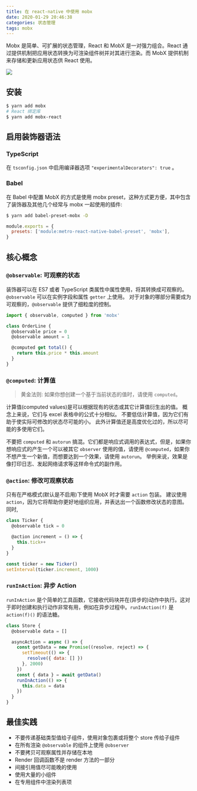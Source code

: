 ```yaml
---
title: 在 react-native 中使用 mobx
date: 2020-01-29 20:46:38
categories: 状态管理
tags: mobx
---
```


Mobx 是简单、可扩展的状态管理，React 和 MobX 是一对强力组合。React 通过提供机制把应用状态转换为可渲染组件树并对其进行渲染。而 MobX 提供机制来存储和更新应用状态供 React 使用。

![](https://user-gold-cdn.xitu.io/2019/8/6/16c66572c68cbabc?imageslim)

<!--more-->

## 安装

```sh
$ yarn add mobx
# React 绑定库
$ yarn add mobx-react
```

## 启用装饰器语法

### TypeScript

在 `tsconfig.json` 中启用编译器选项 `"experimentalDecorators": true` 。

### Babel

在 Babel 中配置 MobX 的方式是使用 mobx preset，这种方式更方便，其中包含了装饰器及其他几个经常与 mobx 一起使用的插件:

```sh
$ yarn add babel-preset-mobx -D
```

```js
module.exports = {
  presets: ['module:metro-react-native-babel-preset', 'mobx'],
}
```

## 核心概念

### `@observable`: 可观察的状态

装饰器可以在 ES7 或者 TypeScript 类属性中属性使用，将其转换成可观察的。 `@observable` 可以在实例字段和属性 `getter` 上使用。 对于对象的哪部分需要成为可观察的，`@observable` 提供了细粒度的控制。

```js
import { observable, computed } from 'mobx'

class OrderLine {
  @observable price = 0
  @observable amount = 1

  @computed get total() {
    return this.price * this.amount
  }
}
```

### `@computed`: 计算值

> 黄金法则: 如果你想创建一个基于当前状态的值时，请使用 `computed`。

计算值(computed values)是可以根据现有的状态或其它计算值衍生出的值。 概念上来说，它们与 excel 表格中的公式十分相似。 不要低估计算值，因为它们有助于使实际可修改的状态尽可能的小。 此外计算值还是高度优化过的，所以尽可能的多使用它们。

不要把 `computed` 和 `autorun` 搞混。它们都是响应式调用的表达式，但是，如果你想响应式的产生一个可以被其它 `observer` 使用的值，请使用 `@computed`，如果你不想产生一个新值，而想要达到一个效果，请使用 `autorun`。 举例来说，效果是像打印日志、发起网络请求等这样命令式的副作用。

### `@action`: 修改可观察状态

只有在严格模式(默认是不启用)下使用 MobX 时才需要 `action` 包装。 建议使用 `action`，因为它将帮助你更好地组织应用，并表达出一个函数修改状态的意图。 同时,

```js
class Ticker {
  @observable tick = 0

  @action increment = () => {
    this.tick++
  }
}

const ticker = new Ticker()
setInterval(ticker.increment, 1000)
```

### `runInAction`: 异步 Action

`runInAction` 是个简单的工具函数，它接收代码块并在(异步的)动作中执行。这对于即时创建和执行动作非常有用，例如在异步过程中。`runInAction(f)` 是 `action(f)()` 的语法糖。

```js
class Store {
  @observable data = []

  asyncAction = async () => {
    const getData = new Promise((resolve, reject) => {
      setTimeout(() => {
        resolve({ data: [] })
      }, 2000)
    })
    const { data } = await getData()
    runInAction(() => {
      this.data = data
    })
  }
}
```

## 最佳实践

- 不要传递基础类型值给子组件，使用对象包裹或将整个 store 传给子组件
- 在所有渲染 `@observable` 的组件上使用 `@observer`
- 不要拷贝可观察属性并存储在本地
- Render 回调函数不是 render 方法的一部分
- 间接引用值尽可能晚的使用
- 使用大量的小组件
- 在专用组件中渲染列表项
